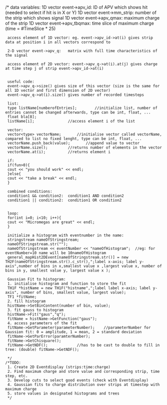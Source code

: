 /*
	 data variables:
	 1D vector event->apv_id: 		ID of APV which shows hit (needed to select if hit is in X or Y)
	 1D vector event->mm_strip:		number of the strip which shows signal
	 1D vector event->apv_qmax: 	maximum charge of the strip
	 1D vector event->apv_tbqmax: 	time slice of maximum charge (time = #TimeSlice * 25)

	 access element of 1D vector: eg. event->apv_id->at(i) gives strip data at position i in all vectors correspond to

	 2-D vector event->apv_q: 	matrix with full time characteristics of the signal

	 access element of 2D vector: event->apv_q->at(i).at(j) gives charge at time step j of strip event->apv_id->at(i)


	 useful code:
	 event->apv_q->size() gives size of this vector (size is the same for all 1D vector and first dimension of 2D vector)
	 event->apv_q->at(i).size() gives number of recorded timesteps

	 list:
	 type listName[numberofEntries];		//initialize list, number of entries cannot be changed afterwards, type can be int, float, ...
	 float bla[8];
	 listName[i];				//access element i of the list

	 vector:
	 vector<type> vectorName; 		//initialise vector called vectorName, compared to list no fixed lenght, type can be int, float, ...
	 vectorName.push_back(value);		//append value to vector
	 vectorName.size();			//returns number of elements in the vector
	 vectorName.at(i);			//returns element i

	 if:
	 if(fun>0){
	 cout << "you should work" << endl;
	 }else{
	 cout << "take a break" << endl;
	 }

	 combined conditions:
	 condition1 && condition2: 	condition1 AND condition2
	 condition1 || condition2: 	condition1 OR condition2


	 loop:
	 for(int i=0; i<10; i++){
	 cout << "Micromegas are great" << endl;
	 }

	 initialize a histogram with eventnumber in the name:
	 stringstream nameOfStringstream;
	 nameOfStringstream.str("");
	 nameOfStringstream << eventNumber << "nameOfHistogram";  //eg: for eventNumber=10 name will be 10nameOfHistogram
	 general_mapHist2DEvent[nameOfStringstream.str()] = new TH2F(nameOfStringstream.str().c_str(),";label x-axis; label y-axis",number of bins in x,smallest value x ,largest value x, number of bins in y, smallest value y, largest value x );

	 Gaussian Fit to histogram:
	 1. initialise histogram and function to store the fit
	 TH1F *histName = new TH1F("histname",";label label x-axis; label y-axis", number of bins, smallest value, largest value);
	 TF1 *fitName;
	 2. fill histogram
	 histName->SetBinContent(number of bin, value);
	 3. fit gauss to histogram
	 histName->Fit("gaus","q");
	 fitName = histName->GetFunction("gaus");
	 4. access parameters of the fit
	 fitName->GetParameter(parameterNumber); 	//parameterNumber for Gaussion fit: 0 = amplitude, 1 = mean, 2 = standard deviation
	 fitName->GetParError(paramterNumber);
	 fitName->GetChisquare();
	 fitName->GetNDF();				//has to be cast to double to fill in tree: (double) fitName->GetNDF();

	 */
	/*TODO:
	 1. Create 2D Eventdisplay (strips:time:charge)
	 2. Find maximum charge and store value and corresponding strip, time step, etc.
	 3. Develop cuts to select good events (check with Eventdisplay)
	 4. Gaussian fits to charge distribution over strips at timestep with maximum charge
	 5. store values in designated histograms and trees
	 */